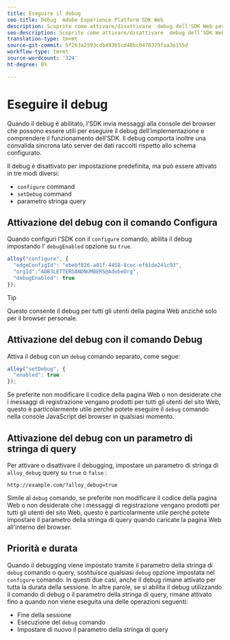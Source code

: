 ```yaml
---
title: Eseguire il debug
seo-title: Debug  Adobe Experience Platform SDK Web
description: Scoprite come attivare/disattivare  debug dell'SDK Web per Experience Platform
seo-description: Scoprite come attivare/disattivare  debug dell'SDK Web per Experience Platform
translation-type: tm+mt
source-git-commit: 5f263a2593cdb493b5cd48bc0478379faa3e155d
workflow-type: tm+mt
source-wordcount: '324'
ht-degree: 0%

---
```



# Eseguire il debug

Quando il debug è abilitato, l’SDK invia messaggi alla console del browser che possono essere utili per eseguire il debug dell’implementazione e comprendere il funzionamento dell’SDK. Il debug comporta inoltre una convalida sincrona lato server dei dati raccolti rispetto allo schema configurato.

Il debug è disattivato per impostazione predefinita, ma può essere attivato in tre modi diversi:

* `configure` command
* `setDebug` command
* parametro stringa query

## Attivazione del debug con il comando Configura

Quando configuri l’SDK con il `configure` comando, abilita il debug impostando l’ `debugEnabled` opzione su `true`.

```javascript
alloy("configure", {
  "edgeConfigId": "ebebf826-a01f-4458-8cec-ef61de241c93",
  "orgId":"ADB3LETTERSANDNUMBERS@AdobeOrg",
  "debugEnabled": true
});
```

>[!TIP]
>
>Questo consente il debug per tutti gli utenti della pagina Web anziché solo per il browser personale.

## Attivazione del debug con il comando Debug

Attiva il debug con un `debug` comando separato, come segue:

```javascript
alloy("setDebug", {
  "enabled": true
});
```

Se preferite non modificare il codice della pagina Web o non desiderate che i messaggi di registrazione vengano prodotti per tutti gli utenti del sito Web, questo è particolarmente utile perché potete eseguire il `debug` comando nella console JavaScript del browser in qualsiasi momento.

## Attivazione del debug con un parametro di stringa di query

Per attivare o disattivare il debugging, impostare un parametro di stringa di `alloy_debug` query su `true` o `false` :

```HTTP
http://example.com/?alloy_debug=true
```

Simile al `debug` comando, se preferite non modificare il codice della pagina Web o non desiderate che i messaggi di registrazione vengano prodotti per tutti gli utenti del sito Web, questo è particolarmente utile perché potete impostare il parametro della stringa di query quando caricate la pagina Web all&#39;interno del browser.

## Priorità e durata

Quando il debugging viene impostato tramite il parametro della stringa di `debug` comando o query, sostituisce qualsiasi `debug` opzione impostata nel `configure` comando. In questi due casi, anche il debug rimane attivato per tutta la durata della sessione. In altre parole, se si abilita il debug utilizzando il comando di debug o il parametro della stringa di query, rimane attivato fino a quando non viene eseguita una delle operazioni seguenti:

* Fine della sessione
* Esecuzione del `debug` comando
* Impostare di nuovo il parametro della stringa di query
